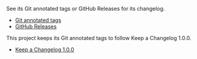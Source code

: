 See its Git annotated tags or GitHub Releases for its changelog.

* [Git annotated tags](https://git-scm.com/book/en/v2/Git-Basics-Tagging#_annotated_tags)
* [GitHub Releases](https://github.com/dmikurube/jepconf/releases)

This project keeps its Git annotated tags to follow Keep a Changelog 1.0.0.

* [Keep a Changelog 1.0.0](https://keepachangelog.com/en/1.0.0/)

